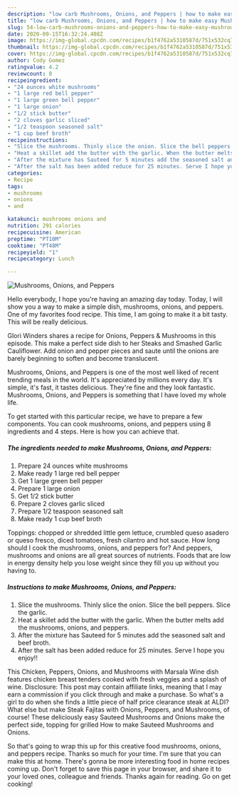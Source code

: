 ```yaml
---
description: "low carb Mushrooms, Onions, and Peppers | how to make easy Mushrooms, Onions, and Peppers"
title: "low carb Mushrooms, Onions, and Peppers | how to make easy Mushrooms, Onions, and Peppers"
slug: 54-low-carb-mushrooms-onions-and-peppers-how-to-make-easy-mushrooms-onions-and-peppers
date: 2020-09-15T16:32:24.408Z
image: https://img-global.cpcdn.com/recipes/b1f4762a5310587d/751x532cq70/mushrooms-onions-and-peppers-recipe-main-photo.jpg
thumbnail: https://img-global.cpcdn.com/recipes/b1f4762a5310587d/751x532cq70/mushrooms-onions-and-peppers-recipe-main-photo.jpg
cover: https://img-global.cpcdn.com/recipes/b1f4762a5310587d/751x532cq70/mushrooms-onions-and-peppers-recipe-main-photo.jpg
author: Cody Gomez
ratingvalue: 4.2
reviewcount: 8
recipeingredient:
- "24 ounces white mushrooms"
- "1 large red bell pepper"
- "1 large green bell pepper"
- "1 large onion"
- "1/2 stick butter"
- "2 cloves garlic sliced"
- "1/2 teaspoon seasoned salt"
- "1 cup beef broth"
recipeinstructions:
- "Slice the mushrooms. Thinly slice the onion. Slice the bell peppers. Slice the garlic."
- "Heat a skillet add the butter with the garlic. When the butter melts add the mushrooms, onions, and peppers."
- "After the mixture has Sauteed for 5 minutes add the seasoned salt and beef broth."
- "After the salt has been added reduce for 25 minutes. Serve I hope you enjoy!!"
categories:
- Recipe
tags:
- mushrooms
- onions
- and

katakunci: mushrooms onions and 
nutrition: 291 calories
recipecuisine: American
preptime: "PT10M"
cooktime: "PT48M"
recipeyield: "1"
recipecategory: Lunch

---
```



![Mushrooms, Onions, and Peppers](https://img-global.cpcdn.com/recipes/b1f4762a5310587d/751x532cq70/mushrooms-onions-and-peppers-recipe-main-photo.jpg)

Hello everybody, I hope you're having an amazing day today. Today, I will show you a way to make a simple dish, mushrooms, onions, and peppers. One of my favorites food recipe. This time, I am going to make it a bit tasty. This will be really delicious.

Glori Winders shares a recipe for Onions, Peppers &amp; Mushrooms in this episode. This make a perfect side dish to her Steaks and Smashed Garlic Cauliflower. Add onion and pepper pieces and saute until the onions are barely beginning to soften and become translucent.

Mushrooms, Onions, and Peppers is one of the most well liked of recent trending meals in the world. It's appreciated by millions every day. It's simple, it's fast, it tastes delicious. They're fine and they look fantastic. Mushrooms, Onions, and Peppers is something that I have loved my whole life.


To get started with this particular recipe, we have to prepare a few components. You can cook mushrooms, onions, and peppers using 8 ingredients and 4 steps. Here is how you can achieve that.

<!--inarticleads1-->

##### The ingredients needed to make Mushrooms, Onions, and Peppers:

1. Prepare 24 ounces white mushrooms
1. Make ready 1 large red bell pepper
1. Get 1 large green bell pepper
1. Prepare 1 large onion
1. Get 1/2 stick butter
1. Prepare 2 cloves garlic sliced
1. Prepare 1/2 teaspoon seasoned salt
1. Make ready 1 cup beef broth


Toppings: chopped or shredded little gem lettuce, crumbled queso asadero or queso fresco, diced tomatoes, fresh cilantro and hot sauce. How long should I cook the mushrooms, onions, and peppers for? And peppers, mushrooms and onions are all great sources of nutrients. Foods that are low in energy density help you lose weight since they fill you up without you having to. 

<!--inarticleads2-->

##### Instructions to make Mushrooms, Onions, and Peppers:

1. Slice the mushrooms. Thinly slice the onion. Slice the bell peppers. Slice the garlic.
1. Heat a skillet add the butter with the garlic. When the butter melts add the mushrooms, onions, and peppers.
1. After the mixture has Sauteed for 5 minutes add the seasoned salt and beef broth.
1. After the salt has been added reduce for 25 minutes. Serve I hope you enjoy!!


This Chicken, Peppers, Onions, and Mushrooms with Marsala Wine dish features chicken breast tenders cooked with fresh veggies and a splash of wine. Disclosure: This post may contain affiliate links, meaning that I may earn a commission if you click through and make a purchase. So what&#39;s a girl to do when she finds a little piece of half price clearance steak at ALDI? What else but make Steak Fajitas with Onions, Peppers, and Mushrooms, of course! These deliciously easy Sauteed Mushrooms and Onions make the perfect side, topping for grilled How to make Sauteed Mushrooms and Onions. 

So that's going to wrap this up for this creative food mushrooms, onions, and peppers recipe. Thanks so much for your time. I'm sure that you can make this at home. There's gonna be more interesting food in home recipes coming up. Don't forget to save this page in your browser, and share it to your loved ones, colleague and friends. Thanks again for reading. Go on get cooking!
